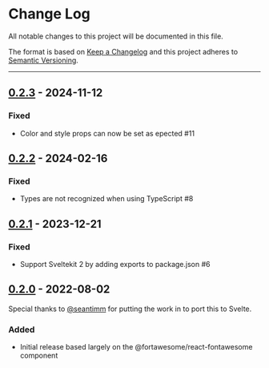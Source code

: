 # Change Log

All notable changes to this project will be documented in this file.

The format is based on [Keep a Changelog](http://keepachangelog.com/) and this project adheres to [Semantic Versioning](http://semver.org/).

---

## [0.2.3](https://github.com/FortAwesome/svelte-fontawesome/releases/tag/0.2.3) - 2024-11-12

### Fixed

- Color and style props can now be set as epected #11

## [0.2.2](https://github.com/FortAwesome/svelte-fontawesome/releases/tag/0.2.2) - 2024-02-16

### Fixed

- Types are not recognized when using TypeScript #8

## [0.2.1](https://github.com/FortAwesome/svelte-fontawesome/releases/tag/0.2.1) - 2023-12-21

### Fixed

- Support Sveltekit 2 by adding exports to package.json #6

## [0.2.0](https://github.com/FortAwesome/svelte-fontawesome/releases/tag/0.2.0) - 2022-08-02

Special thanks to [@seantimm](https://github.com/seantimm) for putting the work in to port this to Svelte.

### Added

* Initial release based largely on the @fortawesome/react-fontawesome component
